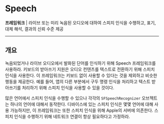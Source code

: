 # Speech

**프레임워크** | 라이브 또는 미리 녹음된 오디오에 대하여 스피치 인식을 수행하고, 표기, 대체 해석, 결과의 신뢰 수준 제공

---

## 개요

녹음되었거나 라이브 오디오에서 발화된 단어를 인식하기 위해 Speech 프레임워크를 사용하라. 키보드의 받아쓰기 지원은 오디오 컨텐츠를 텍스트로 전환하기 위해 스피치 인식을 사용한다. 이 프레임워크는 키보드 없이 사용할 수 있다는 것을 제외하고 비슷한 행동을 제공한다. 예를 들어, 앱의 다른 부분에서 구두 명령 인식을 처리하고 텍스트 받아쓰기를 처리하기 위해 스피치 인식을 사용할 수 있을 것이다.

많은 언어에서 스피치 인식을 수행할 수 있으나 각각의 `SFSpeechRecognizer` 오브젝트는 하나의 언어에 대해서 동작한다. 디바이스에 있는 스피치 인식은 몇몇 언어에 대해 사용 가능하지만, 이 프레임워크는 또한 스피치 인식을 위해 Apple의 서버에 의존한다. 스피치 인식을 수행하기 위해 네트워크 연결이 항상 필요하다고 가정하라.